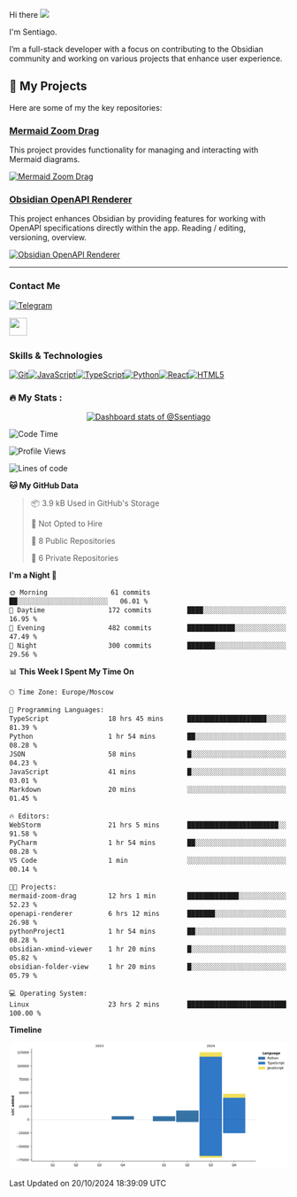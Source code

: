 Hi there ![](https://user-images.githubusercontent.com/18350557/176309783-0785949b-9127-417c-8b55-ab5a4333674e.gif)

I'm Sentiago. 

I’m a full-stack developer with a focus on contributing to the Obsidian community and working on various projects that enhance user experience.

## 🚀 My Projects

Here are some of my the key repositories:

### [Mermaid Zoom Drag](https://github.com/gitcpy/mermaid-zoom-drag)

This project provides functionality for managing and interacting with Mermaid diagrams.

[![Mermaid Zoom Drag](https://github-readme-stats.vercel.app/api/pin/?username=gitcpy&repo=mermaid-zoom-drag&theme=radical)](https://github.com/gitcpy/mermaid-zoom-drag)

### [Obsidian OpenAPI Renderer](https://github.com/ssentiago/obsidian-openapi-renderer)

This project enhances Obsidian by providing features for working with OpenAPI specifications directly within the app. Reading / editing, versioning, overview.

[![Obsidian OpenAPI Renderer](https://github-readme-stats.vercel.app/api/pin/?username=ssentiago&repo=obsidian-openapi-renderer&theme=radical)](https://github.com/ssentiago/obsidian-openapi-renderer)


---


### Contact Me
<p align="left"><a href="https://t.me/sentiago" target="_blank" rel="noreferrer"><img src="https://img.shields.io/badge/-Telegram-2CA5E0?style=flat&logo=telegram&logoColor=white" alt="Telegram" width="100"/></a></p>

<p align="left"> <a href="https://discord.com/users/ssentiago" target="_blank" rel="noreferrer"> <picture> <source media="(prefers-color-scheme: dark)" srcset="https://raw.githubusercontent.com/danielcranney/readme-generator/main/public/icons/socials/discord-dark.svg" /> <source media="(prefers-color-scheme: light)" srcset="https://raw.githubusercontent.com/danielcranney/readme-generator/main/public/icons/socials/discord.svg" /> <img src="https://raw.githubusercontent.com/danielcranney/readme-generator/main/public/icons/socials/discord.svg" width="32" height="32" /> </picture> </a></p>

### Skills & Technologies
<p align="left">
<a href="https://git-scm.com/" target="_blank" rel="noreferrer"><img src="https://raw.githubusercontent.com/danielcranney/readme-generator/main/public/icons/skills/git-colored.svg" width="36" height="36" alt="Git" /></a><a href="https://developer.mozilla.org/en-US/docs/Web/JavaScript" target="_blank" rel="noreferrer"><img src="https://raw.githubusercontent.com/danielcranney/readme-generator/main/public/icons/skills/javascript-colored.svg" width="36" height="36" alt="JavaScript" /></a><a href="https://www.typescriptlang.org/" target="_blank" rel="noreferrer"><img src="https://raw.githubusercontent.com/danielcranney/readme-generator/main/public/icons/skills/typescript-colored.svg" width="36" height="36" alt="TypeScript" /></a><a href="https://www.python.org/" target="_blank" rel="noreferrer"><img src="https://raw.githubusercontent.com/danielcranney/readme-generator/main/public/icons/skills/python-colored.svg" width="36" height="36" alt="Python" /></a><a href="https://reactjs.org/" target="_blank" rel="noreferrer"><img src="https://raw.githubusercontent.com/danielcranney/readme-generator/main/public/icons/skills/react-colored.svg" width="36" height="36" alt="React" /></a><a href="https://developer.mozilla.org/en-US/docs/Glossary/HTML5" target="_blank" rel="noreferrer"><img src="https://raw.githubusercontent.com/danielcranney/readme-generator/main/public/icons/skills/html5-colored.svg" width="36" height="36" alt="HTML5" /></a>
</p> 


### :fire: My Stats :
<a href="https://next.ossinsight.io/widgets/official/compose-user-dashboard-stats?user_id=76674116" target="_blank" style="display: block" align="center">
  <picture>
    <source media="(prefers-color-scheme: dark)" srcset="https://next.ossinsight.io/widgets/official/compose-user-dashboard-stats/thumbnail.png?user_id=76674116&image_size=auto&color_scheme=dark" width="771" height="auto">
    <img alt="Dashboard stats of @Ssentiago" src="https://next.ossinsight.io/widgets/official/compose-user-dashboard-stats/thumbnail.png?user_id=76674116&image_size=auto&color_scheme=light" width="771" height="auto">
  </picture>
</a>

<!--START_SECTION:waka-->
![Code Time](http://img.shields.io/badge/Code%20Time-771%20hrs%2041%20mins-blue)

![Profile Views](http://img.shields.io/badge/Profile%20Views-0-blue)

![Lines of code](https://img.shields.io/badge/From%20Hello%20World%20I%27ve%20Written-200.5%20thousand%20lines%20of%20code-blue)

**🐱 My GitHub Data** 

> 📦 3.9 kB Used in GitHub's Storage 
 > 
> 🚫 Not Opted to Hire
 > 
> 📜 8 Public Repositories 
 > 
> 🔑 6 Private Repositories 
 > 
**I'm a Night 🦉** 

```text
🌞 Morning                61 commits          ██░░░░░░░░░░░░░░░░░░░░░░░   06.01 % 
🌆 Daytime                172 commits         ████░░░░░░░░░░░░░░░░░░░░░   16.95 % 
🌃 Evening                482 commits         ████████████░░░░░░░░░░░░░   47.49 % 
🌙 Night                  300 commits         ███████░░░░░░░░░░░░░░░░░░   29.56 % 
```


📊 **This Week I Spent My Time On** 

```text
🕑︎ Time Zone: Europe/Moscow

💬 Programming Languages: 
TypeScript               18 hrs 45 mins      ████████████████████░░░░░   81.39 % 
Python                   1 hr 54 mins        ██░░░░░░░░░░░░░░░░░░░░░░░   08.28 % 
JSON                     58 mins             █░░░░░░░░░░░░░░░░░░░░░░░░   04.23 % 
JavaScript               41 mins             █░░░░░░░░░░░░░░░░░░░░░░░░   03.01 % 
Markdown                 20 mins             ░░░░░░░░░░░░░░░░░░░░░░░░░   01.45 % 

🔥 Editors: 
WebStorm                 21 hrs 5 mins       ███████████████████████░░   91.58 % 
PyCharm                  1 hr 54 mins        ██░░░░░░░░░░░░░░░░░░░░░░░   08.28 % 
VS Code                  1 min               ░░░░░░░░░░░░░░░░░░░░░░░░░   00.14 % 

🐱‍💻 Projects: 
mermaid-zoom-drag        12 hrs 1 min        █████████████░░░░░░░░░░░░   52.23 % 
openapi-renderer         6 hrs 12 mins       ███████░░░░░░░░░░░░░░░░░░   26.98 % 
pythonProject1           1 hr 54 mins        ██░░░░░░░░░░░░░░░░░░░░░░░   08.28 % 
obsidian-xmind-viewer    1 hr 20 mins        █░░░░░░░░░░░░░░░░░░░░░░░░   05.82 % 
obsidian-folder-view     1 hr 20 mins        █░░░░░░░░░░░░░░░░░░░░░░░░   05.79 % 

💻 Operating System: 
Linux                    23 hrs 2 mins       █████████████████████████   100.00 % 
```

**Timeline**

![Lines of Code chart](https://raw.githubusercontent.com/Ssentiago/Ssentiago/main/assets/bar_graph.png)


 Last Updated on 20/10/2024 18:39:09 UTC
<!--END_SECTION:waka-->

